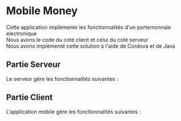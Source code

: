 # Mobile Money
Cette application implémente les fonctionnalités d'un portemonnaie electronique  
Nous avons le code du coté client et celui du coté serveur  
Nous avons implémenté cette solution à l'aide de Cordova et de Java

## Partie Serveur  
Le serveur gère les fonctionnalités suivantes :


## Partie Client  
L'application mobile gère les fonctionnalités suivantes :

